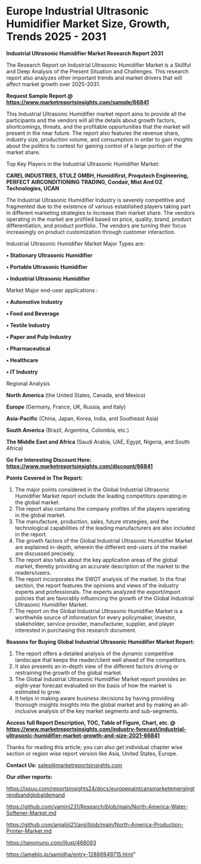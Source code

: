 # Europe Industrial Ultrasonic Humidifier Market Size, Growth, Trends 2025 - 2031

<strong>Industrial Ultrasonic Humidifier Market Research Report 2031</strong>

The Research Report on Industrial Ultrasonic Humidifier Market is a Skillful and Deep Analysis of the Present Situation and Challenges. This research report also analyzes other important trends and market drivers that will affect market growth over 2025-2031.

<strong>Request Sample Report @ <a href=https://www.marketreportsinsights.com/sample/66841>https://www.marketreportsinsights.com/sample/66841</a></strong>

This Industrial Ultrasonic Humidifier market report aims to provide all the participants and the vendors will all the details about growth factors, shortcomings, threats, and the profitable opportunities that the market will present in the near future. The report also features the revenue share, industry size, production volume, and consumption in order to gain insights about the politics to contest for gaining control of a large portion of the market share.

Top Key Players in the Industrial Ultrasonic Humidifier Market:

<strong>CAREL INDUSTRIES, STULZ GMBH, Humidifirst, Proqutech Engineering, PERFECT AIRCONDITIONING TRADING, Condair, Mist And OZ Technologies, UCAN</strong>

The Industrial Ultrasonic Humidifier Industry is severely competitive and fragmented due to the existence of various established players taking part in different marketing strategies to increase their market share. The vendors operating in the market are profiled based on price, quality, brand, product differentiation, and product portfolio. The vendors are turning their focus increasingly on product customization through customer interaction.

Industrial Ultrasonic Humidifier Market Major Types are:

<strong>• Stationary Ultrasonic Humidifier

• Portable Ultrasonic Humidifier

• Industrial Ultrasonic Humidifier</strong>

Market Major end-user applications :

<strong>• Automotive Industry

• Food and Beverage

• Textile Industry

• Paper and Pulp Industry

• Pharmaceutical

• Healthcare

• IT Industry</strong>

Regional Analysis

</u><strong><b>North America</b></strong> (the United States, Canada, and Mexico)

<strong><b>Europe </b></strong>(Germany, France, UK, Russia, and Italy)

<strong><b>Asia-Pacific</b></strong> (China, Japan, Korea, India, and Southeast Asia)

<strong><b>South America</b></strong> (Brazil, Argentina, Colombia, etc.)

<strong><b>The Middle East and Africa</b></strong> (Saudi Arabia, UAE, Egypt, Nigeria, and South Africa)

<strong>Go For Interesting Discount Here: <a href=https://www.marketreportsinsights.com/discount/66841>https://www.marketreportsinsights.com/discount/66841</a></strong>

<strong>Points Covered in The Report:</strong>
<ol>
  <li>The major points considered in the Global Industrial Ultrasonic Humidifier Market report include the leading competitors operating in the global market.</li>
  <li>The report also contains the company profiles of the players operating in the global market.</li>
  <li>The manufacture, production, sales, future strategies, and the technological capabilities of the leading manufacturers are also included in the report.</li>
  <li>The growth factors of the Global Industrial Ultrasonic Humidifier Market are explained in-depth, wherein the different end-users of the market are discussed precisely.</li>
  <li>The report also talks about the key application areas of the global market, thereby providing an accurate description of the market to the readers/users.</li>
  <li>The report incorporates the SWOT analysis of the market. In the final section, the report features the opinions and views of the industry experts and professionals. The experts analyzed the export/import policies that are favorably influencing the growth of the Global Industrial Ultrasonic Humidifier Market.</li>
  <li>The report on the Global Industrial Ultrasonic Humidifier Market is a worthwhile source of information for every policymaker, investor, stakeholder, service provider, manufacturer, supplier, and player interested in purchasing this research document.</li>
</ol>
<strong>Reasons for Buying Global Industrial Ultrasonic Humidifier Market Report:</strong>

<ol>
  <li>The report offers a detailed analysis of the dynamic competitive landscape that keeps the reader/client well ahead of the competitors.</li>
  <li>It also presents an in-depth view of the different factors driving or restraining the growth of the global market.</li>
  <li>The Global Industrial Ultrasonic Humidifier Market report provides an eight-year forecast evaluated on the basis of how the market is estimated to grow.</li>
  <li>It helps in making aware business decisions by having providing thorough insights insights into the global market and by making an all-inclusive analysis of the key market segments and sub-segments.</li>
</ol>
<strong>Access full Report Description, TOC, Table of Figure, Chart, etc. @ <a href=https://www.marketreportsinsights.com/industry-forecast/industrial-ultrasonic-humidifier-market-growth-and-size-2021-66841>https://www.marketreportsinsights.com/industry-forecast/industrial-ultrasonic-humidifier-market-growth-and-size-2021-66841</a></strong>


Thanks for reading this article; you can also get individual chapter wise section or region wise report version like Asia, United States, Europe.

<strong>Contact Us:</strong>
sales@marketreportsinsights.com

<strong>Our other reports:</strong>

<a href=https://issuu.com/reportsinsights24/docs/europepaintcansmarketemergingtrendsandglobaldemand>https://issuu.com/reportsinsights24/docs/europepaintcansmarketemergingtrendsandglobaldemand</a>

<a href=https://github.com/yamini231/Research/blob/main/North-America-Water-Softener-Market.md>https://github.com/yamini231/Research/blob/main/North-America-Water-Softener-Market.md</a>

<a href=https://github.com/anjaliiii21/anjj/blob/main/North-America-Production-Printer-Market.md>https://github.com/anjaliiii21/anjj/blob/main/North-America-Production-Printer-Market.md</a>

<a href=https://tanomuno.com/illust/468093>https://tanomuno.com/illust/468093</a>

<a href=https://ameblo.jp/samidha/entry-12886949715.html>https://ameblo.jp/samidha/entry-12886949715.html</a>"
